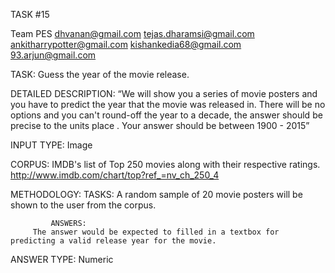TASK #15

Team PES
dhvanan@gmail.com
tejas.dharamsi@gmail.com
ankitharrypotter@gmail.com
kishankedia68@gmail.com
93.arjun@gmail.com


TASK: Guess the year of the movie release.

DETAILED DESCRIPTION: “We will show you a series of movie posters and you have to predict the year that the movie was released in. There will 			       be no options and you can't round-off the year to a decade, the answer should be precise to the units place . Your 			       answer should be between 1900 - 2015”

INPUT TYPE: Image

CORPUS: 
	IMDB's list of Top 250 movies along with their respective ratings.
	http://www.imdb.com/chart/top?ref_=nv_ch_250_4

METHODOLOGY:
	     TASKS:	
	     A random sample of 20 movie posters will be shown to the user from the corpus.
	     
             ANSWERS:
	     The answer would be expected to filled in a textbox for predicting a valid release year for the movie. 			
	

ANSWER TYPE: Numeric
